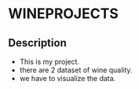 # WINEPROJECTS

## Description

- This is my project.
- there are 2 dataset of wine quality.
- we have to visualize the data.
